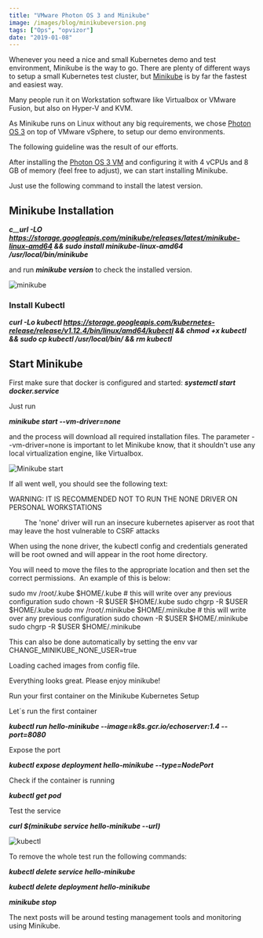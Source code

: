 ```yaml
---
title: "VMware Photon OS 3 and Minikube"
image: /images/blog/minikubeversion.png
tags: ["Ops", "opvizor"]
date: "2019-01-08"
---
```


Whenever you need a nice and small Kubernetes demo and test environment, Minikube is the way to go. There are plenty of different ways to setup a small Kubernetes test cluster, but [Minikube](https://github.com/kubernetes/minikube#installation) is by far the fastest and easiest way.

Many people run it on Workstation software like Virtualbox or VMware Fusion, but also on Hyper-V and KVM.

As Minikube runs on Linux without any big requirements, we chose [Photon OS 3](https://github.com/vmware/photon/wiki/Downloading-Photon-OS) on top of VMware vSphere, to setup our demo environments.

The following guideline was the result of our efforts.

After installing the [Photon OS 3 VM](https://www.opvizor.com/photon-os-3-0-release-candidate-guideline) and configuring it with 4 vCPUs and 8 GB of memory (feel free to adjust), we can start installing Minikube.

Just use the following command to install the latest version.

## Minikube Installation

_**c**__**url -LO https://storage.googleapis.com/minikube/releases/latest/minikube-linux-amd64 && sudo install minikube-linux-amd64 /usr/local/bin/minikube**_

and run _**minikube version**_ to check the installed version.

![minikube](/images/blog/minikubeversion.png)

### Install Kubectl

_**curl -Lo kubectl https://storage.googleapis.com/kubernetes-release/release/v1.12.4/bin/linux/amd64/kubectl && chmod +x kubectl && sudo cp kubectl /usr/local/bin/ && rm kubectl**_

## Start Minikube

First make sure that docker is configured and started: **_systemctl start docker.service_**

Just run 

_**minikube start --vm-driver=none**_ 

and the process will download all required installation files. The parameter --vm-driver=none is important to let Minikube know, that it shouldn't use any local virtualization engine, like Virtualbox.

![Minikube start](/images/blog/minikube-start.png)

If all went well, you should see the following text:

WARNING: IT IS RECOMMENDED NOT TO RUN THE NONE DRIVER ON PERSONAL WORKSTATIONS

        The 'none' driver will run an insecure kubernetes apiserver as root that may leave the host vulnerable to CSRF attacks

When using the none driver, the kubectl config and credentials generated will be root owned and will appear in the root home directory.

You will need to move the files to the appropriate location and then set the correct permissions.  An example of this is below:

        
sudo mv /root/.kube $HOME/.kube # this will write over any previous configuration
sudo chown -R $USER $HOME/.kube
sudo chgrp -R $USER $HOME/.kube
sudo mv /root/.minikube $HOME/.minikube # this will write over any previous configuration
sudo chown -R $USER $HOME/.minikube
sudo chgrp -R $USER $HOME/.minikube

This can also be done automatically by setting the env var CHANGE\_MINIKUBE\_NONE\_USER=true

Loading cached images from config file.

Everything looks great. Please enjoy minikube!

Run your first container on the Minikube Kubernetes Setup

Let´s run the first container

**_kubectl run hello-minikube --image=k8s.gcr.io/echoserver:1.4 --port=8080_**

Expose the port

**_kubectl expose deployment hello-minikube --type=NodePort_**

Check if the container is running

_**kubectl get pod**_

Test the service

_**curl $(minikube service hello-minikube --url)**_

![kubectl](/images/blog/kubectl.png)

To remove the whole test run the following commands:

_**kubectl delete service hello-minikube**_

_**kubectl delete deployment hello-minikube**_

_**minikube stop**_

The next posts will be around testing management tools and monitoring using Minikube.
